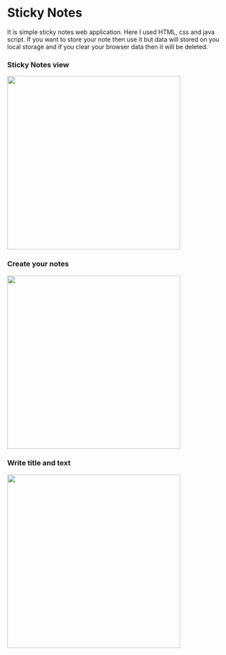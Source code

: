 <h1>Sticky Notes</h1>
<p>It is simple sticky notes web application. Here I used HTML, css and java script. If you want to store your note then use it but data will stored on you local storage and if you clear your browser data then it will be deleted.</p>

<h3>Sticky Notes view </h3>
<img src="./product-images/sticky_notes1.png" height="400px"/>

<h3>Create your notes</h3>
<img src="./product-images/sticky_notes2.png" height="400px"/>

<h3>Write title and text</h3>
<img src="./product-images/sticky_notes3.png" height="400px"/>
